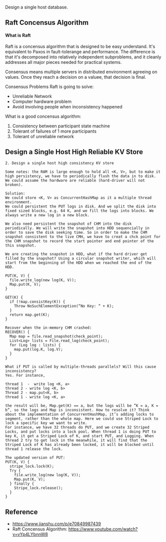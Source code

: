 
Design a single host database.

## Raft Concensus Algorithm

#### What is Raft

Raft is a concensus algorithm that is designed to be easy understand. It's equivalent to Paxos in fault-tolerange and performance. The difference is that it's decomposed into relatively independent subproblems, and it cleanly addresses all major pieces needed for practical systems. 

Consensus means multiple servers in distributed environment agreeing on values. Once they reach a decision on a valuee, that decision is final. 

Consensus Problems Raft is going to solve:
* Unreliable Network
* Computer hardware problem
* Avoid involving people when inconsistency happened

What is a good concensus algorithm:
1. Consistency between participant state machine
2. Tolerant of failures of 1 more participants
3. Tolerant of unreliable network

## Design a Single Host High Reliable KV Store

```
2. Design a single host high consistency KV store

Some notes: the RAM is large enough to hold all <K, V>, but to make it high persistency, we have to periodically flush the data in to disk. We could assume the hardware are reliable (hard-driver will not broken). 

Solution:
We could store <K, V> as ConcurrentHashMap as it a multiple thread environment.
We could persistent the PUT logs in disk. And we split the disk into fixed sized blocks, e.g. 64 K, and we fill the logs into blocks. We always write a new log in a new block.

We also need persistent the snapshot of CHM into the disk periodically. We will write the snapshot into HDD sequencially in order to save the disk seeking time. So in order to make the CHM snapshot consistent to the live CMH, we have to creat a chck point for the CHM snapshot to record the start pointer and end pointer of the this snapshot.

We are creating the snapshot in HDD, what if the hard driver get filled by the snapshot? Using a circular snapshot writer, which will start from the beginning of the HDD when we reached the end of the HDD.

PUT(K, V) {
  file.write_log(new log(K, V));
  Map.put(K, V);
}

GET(K) {
  if (!map.consistKey(K)) {
    Throw NoSuchElementException(“No Key: “ + K);
  }
  return map.get(K);
}

Recover when the in-memory CHM crashed:
RECOVER() {
  Map map = file.read_snapshot(check_point);
  List<Log> lists = File.read_log(check_point);
  for (Log log : lists) {
    map.put(log.K, log.V);
  }
}

What if PUT is called by multiple-threads parallels? Will this cause inconsistency?
Yes. For instance,

thread 1  -  write log <K, a>
thread 2 - write log <K, b>
Thread 2 - map.put<K, b>
thread 1 - write log <K, a>

the result will be, Map.get(K) == a, but the logs will be ”K = a, K = b”, so the logs and Map is inconsistent. How to resolve it? Think about the implementation of ConcurrentHashMap, it’s adding locks to segment, rather than the whole map. Here we could use Striped Lock to lock a specific key we want to write.
For instance, we have 32 threads do PUT, and we create 32 Striped Locks, and put locks into a lock pool. When thread 1 is doing PUT to key K, it get a Striped Lock of K, and start PUT, and Logging. When thread 2 try to get lock in the meanwhile, it will find that the Striped Lock of K has already been locked, it will be blocked until thread 1 release the lock.

The updated version of PUT:
PUT(K, V) {
  stripe_lock.lock(K);
  Try {
    file.write_log(new log(K, V));
    Map.put(K, V);
  } finally {
    Stripe_lock.release();
  }
}
```

## Reference
* https://www.jianshu.com/p/e70849987439
* Raft Concensus Algorithm: https://www.youtube.com/watch?v=vYp4LYbnnW8
